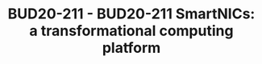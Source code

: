 ---
categories:
- bud20
image:
  featured: 'true'
  path: https://static.linaro.org/connect/bud20/images/BUD20-211.png
session_id: BUD20-211
session_speakers:
- speaker_bio: Grant is a software architect at Arm working on standardization of
    the Arm platform for edge and SmartNIC use cases.
  speaker_company: ''
  speaker_image: http://avatars.sched.co/0/b9/10468636/avatar.jpg.320x320px.jpg?c11
  speaker_name: Grant Likely
  speaker_position: Senior Technical Architect
  speaker_role: attendee, speaker
session_track: Data Center
tag: session
tags: Data Center
title: 'BUD20-211 - BUD20-211 SmartNICs: a transformational computing platform'
---